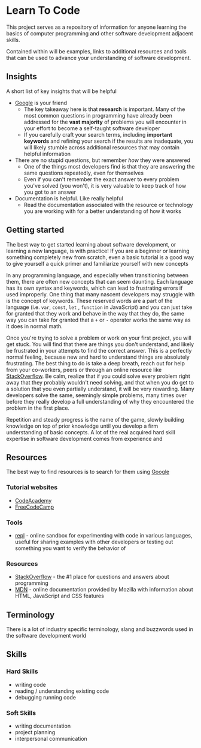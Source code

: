 # Learn To Code

This project serves as a repository of information for anyone learning the basics of computer
programming and other software development adjacent skills.

Contained within will be examples, links to additional resources and tools that can be used to
advance your understanding of software development.

## Insights

A short list of key insights that will be helpful

* [Google](https://www.duckduckgo.com) is your friend
    * The key takeaway here is that **research** is important. Many of the most common questions in
      programming have already been addressed for the **vast majority** of problems you will
      encounter in your effort to become a self-taught software developer
    * If you carefully craft your search terms, including **important keywords** and refining your
      search if the results are inadequate, you will likely stumble across additional resources that
      may contain helpful information
* There are no stupid questions, but remember *how* they were answered
    * One of the things most developers find is that they are answering the same questions
      repeatedly, even for themselves
    * Even if you can't remember the exact answer to every problem you've solved (you won't), it is
      very valuable to keep track of how you got to an answer
* Documentation is helpful. Like really helpful
    * Read the documentation associated with the resource or technology you are working with for a
      better understanding of how it works

## Getting started

The best way to get started learning about software development, or learning a new language, is with
practice! If you are a beginner or learning something completely new from scratch, even a basic
tutorial is a good way to give yourself a quick primer and familiarize yourself with new concepts

In any programming language, and especially when transitioning between them, there are often new
concepts that can seem daunting. Each language has its own syntax and keywords, which can lead to
frustrating errors if used improperly. One thing that many nascent developers may struggle with is
the concept of keywords. These reserved words are a part of the language (i.e. `var`, `const`, `let`
, `function` in JavaScript) and you can just take for granted that they work and behave in the way
that they do, the same way you can take for granted that a `+` or `-` operator works the same way as
it does in normal math.

Once you're trying to solve a problem or work on your first project, you will get stuck. You will
find that there are things you don't understand, and likely be frustrated in your attempts to find
the correct answer. This is a perfectly normal feeling, because new and hard to understand things
are absolutely frustrating. The best thing to do is take a deep breath, reach out for help from your
co-workers, peers or through an online resource like [StackOverflow](https://www.stackoverflow.com).
Be calm, realize that if you could solve every problem right away that they probably wouldn't need
solving, and that when you do get to a solution that you even partially understand, it will be very
rewarding. Many developers solve the same, seemingly simple problems, many times over before they
really develop a full understanding of why they encountered the problem in the first place.

Repetition and steady progress is the name of the game, slowly building knowledge on top of prior
knowledge until you develop a firm understanding of basic concepts. A lot of the real acquired hard
skill expertise in software development comes from experience and 

## Resources

The best way to find resources is to search for them using [Google](https://www.duckduckgo.com)

### Tutorial websites

* [CodeAcademy](https://www.codeacademy.com)
* [FreeCodeCamp](https://www.freecodecamp.org)

### Tools

* [repl](https://replit.com) - online sandbox for experimenting with code in various languages,
  useful for sharing examples with other developers or testing out something you want to verify the
  behavior of

### Resources

* [StackOverflow](https://www.stackoverflow.com) - the #1 place for questions and answers about
  programming
* [MDN](https://developer.mozilla.org/en-US/) - online documentation provided by Mozilla with
  information about HTML, JavaScript and CSS features

## Terminology

There is a lot of industry specific terminology, slang and buzzwords used in the software
development world

## Skills

### Hard Skills

* writing code
* reading / understanding existing code
* debugging running code

### Soft Skills

* writing documentation
* project planning
* interpersonal communication
